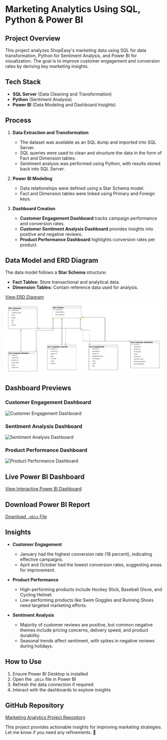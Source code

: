 # Marketing Analytics Using SQL, Python & Power BI  

## Project Overview  
This project analyzes ShopEasy's marketing data using SQL for data transformation, Python for Sentiment Analysis, and Power BI for visualization. The goal is to improve customer engagement and conversion rates by deriving key marketing insights.  

## Tech Stack  
- **SQL Server** (Data Cleaning and Transformation)  
- **Python** (Sentiment Analysis)  
- **Power BI** (Data Modeling and Dashboard Insights)  

## Process  
1. **Data Extraction and Transformation**  
   - The dataset was available as an SQL dump and imported into SQL Server.  
   - SQL queries were used to clean and structure the data in the form of Fact and Dimension tables.  
   - Sentiment analysis was performed using Python, with results stored back into SQL Server.  

2. **Power BI Modeling**  
   - Data relationships were defined using a Star Schema model.  
   - Fact and Dimension tables were linked using Primary and Foreign keys.  

3. **Dashboard Creation**  
   - **Customer Engagement Dashboard** tracks campaign performance and conversion rates.  
   - **Customer Sentiment Analysis Dashboard** provides insights into positive and negative reviews.  
   - **Product Performance Dashboard** highlights conversion rates per product.  

## Data Model and ERD Diagram  
The data model follows a **Star Schema** structure:  
- **Fact Tables:** Store transactional and analytical data.  
- **Dimension Tables:** Contain reference data used for analysis.  

[View ERD Diagram](https://github.com/awsjvd/Marketing-Analytics-Project/blob/main/ERD/ERD.JPG)  

![ERD Diagram](https://github.com/awsjvd/Marketing-Analytics-Project/blob/main/ERD/ERD.JPG)  

## Dashboard Previews  
### Customer Engagement Dashboard  
![Customer Engagement Dashboard](https://github.com/awsjvd/Marketing-Analytics-Project/blob/main/Dashboards/Engagement_Dashboard.png)  

### Sentiment Analysis Dashboard  
![Sentiment Analysis Dashboard](https://github.com/awsjvd/Marketing-Analytics-Project/blob/main/Dashboards/Sentiment_Analysis.png)  

### Product Performance Dashboard  
![Product Performance Dashboard](https://github.com/awsjvd/Marketing-Analytics-Project/blob/main/Dashboards/Product_Performance.png)  

## Live Power BI Dashboard  
[View Interactive Power BI Dashboard](https://app.powerbi.com/view?reportId=your_report_id)  

## Download Power BI Report  
[Download `.pbix` File](https://github.com/awsjvd/Marketing-Analytics-Project/blob/main/Power%20BI/Marketing_Analytics.pbix)  

## Insights  
- **Customer Engagement**  
  - January had the highest conversion rate (18 percent), indicating effective campaigns.  
  - April and October had the lowest conversion rates, suggesting areas for improvement.  

- **Product Performance**  
  - High-performing products include Hockey Stick, Baseball Glove, and Cycling Helmet.  
  - Low-performing products like Swim Goggles and Running Shoes need targeted marketing efforts.  

- **Sentiment Analysis**  
  - Majority of customer reviews are positive, but common negative themes include pricing concerns, delivery speed, and product durability.  
  - Seasonal trends affect sentiment, with spikes in negative reviews during holidays.  

## How to Use  
1. Ensure Power BI Desktop is installed  
2. Open the `.pbix` file in Power BI  
3. Refresh the data connection if required  
4. Interact with the dashboards to explore insights  

## GitHub Repository  
[Marketing Analytics Project Repository](https://github.com/awsjvd/Marketing-Analytics-Project)  

This project provides actionable insights for improving marketing strategies. Let me know if you need any refinements. 🚀
